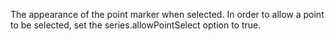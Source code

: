 The appearance of the point marker when selected. In order to
allow a point to be selected, set the series.allowPointSelect
option to true.